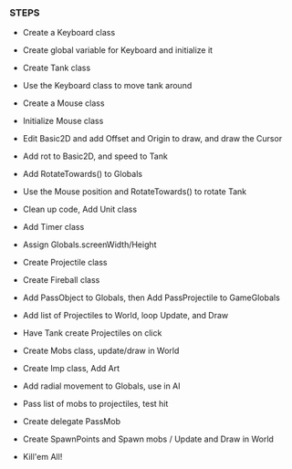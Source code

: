 ### STEPS

- Create a Keyboard class
- Create global variable for Keyboard and initialize it
- Create Tank class
- Use the Keyboard class to move tank around

- Create a Mouse class
- Initialize Mouse class
- Edit Basic2D and add Offset and Origin to draw, and draw the Cursor
- Add rot to Basic2D, and speed to Tank
- Add RotateTowards() to Globals
- Use the Mouse position and RotateTowards() to rotate Tank

- Clean up code, Add Unit class
- Add Timer class
- Assign Globals.screenWidth/Height
- Create Projectile class
- Create Fireball class
- Add PassObject to Globals, then Add PassProjectile to GameGlobals
- Add list of Projectiles to World, loop Update, and Draw
- Have Tank create Projectiles on click

- Create Mobs class, update/draw in World
- Create Imp class, Add Art
- Add radial movement to Globals, use in AI
- Pass list of mobs to projectiles, test hit
- Create delegate PassMob
- Create SpawnPoints and Spawn mobs / Update and Draw in World
- Kill'em All!
